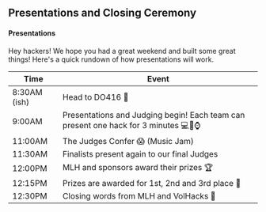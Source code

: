 ## Presentations and Closing Ceremony

#### Presentations

Hey hackers! We hope you had a great weekend and built some great things! Here's a quick rundown of how presentations will work. 

| Time  | Event  |  
|---|---|
| 8:30AM (ish) | Head to DO416 🚶 |
| 9:00AM | Presentations and Judging begin! Each team can present one hack for 3 minutes 💻📱⌚️ |
| 11:00AM | The Judges Confer 😱 (Music Jam)  |
| 11:30AM | Finalists present again to our final Judges |
| 12:00PM | MLH and sponsors award their prizes 🏆 |
| 12:15PM | Prizes are awarded for 1st, 2nd and 3rd place 🏅 |
| 12:30PM | Closing words from MLH and VolHacks 👋 |
